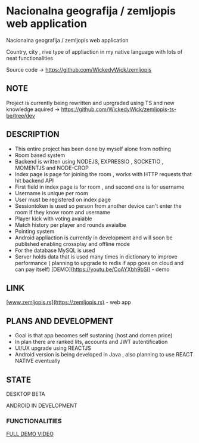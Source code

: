 # Nacionalna geografija / zemljopis web application

Nacionalna geografija / zemljopis web application

Country, city , rive type of appliaction in my native language with lots of neat functionalities

Source code -> https://github.com/WickedyWick/zemljopis

## NOTE

Project is currently being rewritten and uprgraded using TS and new knowledge aquired -> https://github.com/WickedyWick/zemljopis-ts-be/tree/dev

## DESCRIPTION

- This entire project has been done by myself alone from nothing
- Room based system
- Backend is written using NODEJS, EXPRESSIO , SOCKETIO , MOMENTJS and NODE-CROP 
- Index page is page for joining the room , works with HTTP requests that hit backend API
- First field in index page is for room , and second one is for username
- Username is unique per room
- User must be registered on index page
- Sessiontoken is used so person from another device can't enter the room if they know room and username
- Player kick with voting avaiable
- Match history per player and rounds avaialbe
- Pointing system
- Android appliaction is currently in development and will soon be published enabling crossplay and offline mode
- For the database MySQL is used
- Server holds data that is used many times in dictionary to improve performance ( planning to upgrade to redis if app goes on cloud and can pay itself)
[DEMO](https://youtu.be/CoAYXbh9bSI] - demo

## LINK

[www.zemljopis.rs](https://zemljopis.rs) - web app

## PLANS AND DEVELOPMENT

- Goal is that app becomes self sustaning (host and domen price)
- In plan there are ranked lits, accounts and JWT autentification 
- UI/UX upgrade using REACTJS
- Android version is being developed in Java , also planning to use REACT NATIVE eventually

## STATE 
 
  DESKTOP BETA
  
  ANDROID IN DEVELOPMENT

### FUNCTIONALITIES

[FULL DEMO VIDEO](https://youtu.be/COptxK_RlOs) 
